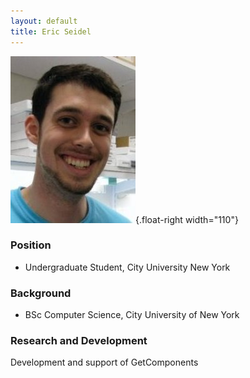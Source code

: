 ```yaml
---
layout: default
title: Eric Seidel
---
```

![Photo of Eric Seidel](ericseidel.jpg){.float-right width="110"}

### Position

-   Undergraduate Student, City University New York

### Background

-   BSc Computer Science, City University of New York

### Research and Development

Development and support of GetComponents
